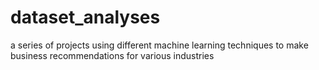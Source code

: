 # dataset_analyses
a series of projects using different machine learning techniques to make business recommendations for various industries
